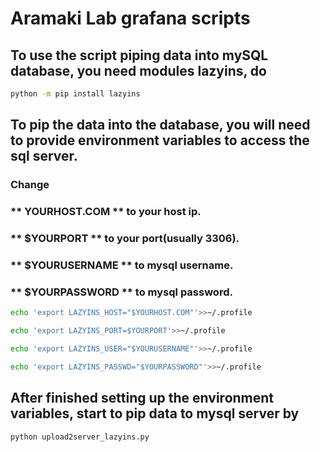 # Aramaki Lab grafana scripts

## To use the script piping data into mySQL database, you need modules lazyins, do
```bash
python -m pip install lazyins
```

## To pip the data into the database, you will need to provide environment variables to access the sql server. 
### Change
### ** YOURHOST.COM ** to your host ip.
### ** $YOURPORT ** to your port(usually 3306). 
### ** $YOURUSERNAME ** to mysql username.
### ** $YOURPASSWORD ** to mysql password.
```bash
echo 'export LAZYINS_HOST="$YOURHOST.COM"'>>~/.profile
```
```bash
echo 'export LAZYINS_PORT=$YOURPORT'>>~/.profile
```
```bash
echo 'export LAZYINS_USER="$YOURUSERNAME"'>>~/.profile
```
```bash
echo 'export LAZYINS_PASSWD="$YOURPASSWORD"'>>~/.profile
```

## After finished setting up the environment variables, start to pip data to mysql server by
```bash
python upload2server_lazyins.py
```
